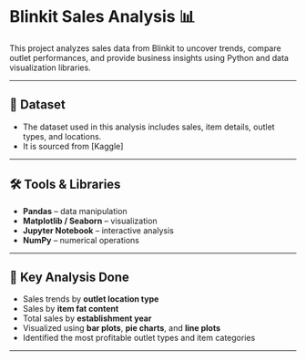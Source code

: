# Blinkit Sales Analysis 📊

This project analyzes sales data from Blinkit to uncover trends, compare outlet performances, and provide business insights using Python and data visualization libraries.

---

## 📁 Dataset

- The dataset used in this analysis includes sales, item details, outlet types, and locations.
- It is sourced from [Kaggle] 

---

## 🛠️ Tools & Libraries

- **Pandas** – data manipulation
- **Matplotlib / Seaborn** – visualization
- **Jupyter Notebook** – interactive analysis
- **NumPy** – numerical operations

---

## 📌 Key Analysis Done

- Sales trends by **outlet location type**
- Sales by **item fat content**
- Total sales by **establishment year**
- Visualized using **bar plots**, **pie charts**, and **line plots**
- Identified the most profitable outlet types and item categories

---
